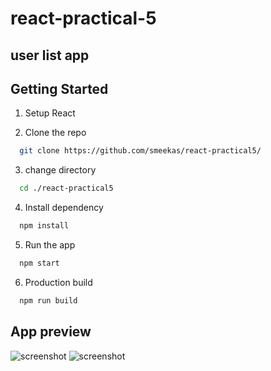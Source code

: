 # react-practical-5

## user list app 

## Getting Started

1. Setup React

2. Clone the repo</br>

```sh
  git clone https://github.com/smeekas/react-practical5/
```

3. change directory</br>

```sh
  cd ./react-practical5
```

4. Install dependency</br>

```sh
  npm install
```

5. Run the app</br>

```sh
  npm start
```

6. Production build</br>

```sh
  npm run build
```

## App preview
![screenshot](./public/images/ss1.png)
![screenshot](./public/images/ss2.png)